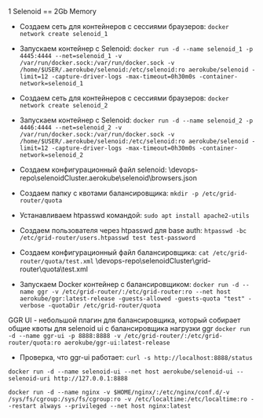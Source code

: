 1 Selenoid == 2Gb Memory
- Создаем сеть для контейнеров с сессиями браузеров:
`docker network create selenoid_1`
- Запускаем контейнер с Selenoid:
`docker run -d --name selenoid_1 -p 4445:4444 --net=selenoid_1 -v /var/run/docker.sock:/var/run/docker.sock -v /home/$USER/.aerokube/selenoid:/etc/selenoid:ro aerokube/selenoid -limit=12 -capture-driver-logs -max-timeout=0h30m0s -container-network=selenoid_1`

- Создаем сеть для контейнеров с сессиями браузеров:
`docker network create selenoid_2`
- Запускаем контейнер с Selenoid:
`docker run -d --name selenoid_2 -p 4446:4444 --net=selenoid_2 -v /var/run/docker.sock:/var/run/docker.sock -v /home/$USER/.aerokube/selenoid:/etc/selenoid:ro aerokube/selenoid -limit=12 -capture-driver-logs -max-timeout=0h30m0s -container-network=selenoid_2`

- Создаем конфигурационный файл selenoid:
\devops-repo\selenoidCluster\.aerokube\selenoid\browsers.json

- Создаем папку с квотами балансировщика:
`mkdir -p /etc/grid-router/quota`
- Устанавливаем htpasswd командой: `sudo apt install apache2-utils`
- Создаем пользователя через htpasswd для base auth:
`htpasswd -bc /etc/grid-router/users.htpasswd test test-password`

- Создаем конфигурационный файл балансировщика:
`cat /etc/grid-router/quota/test.xml`
\devops-repo\selenoidCluster\grid-router\quota\test.xml

- Запускаем Docker контейнер с балансировщиком:
`docker run -d --name ggr -v /etc/grid-router/:/etc/grid-router:ro --net host aerokube/ggr:latest-release -guests-allowed -guests-quota "test" -verbose -quotaDir /etc/grid-router/quota`

GGR UI - небольшой плагин для балансировщика, который собирает общие квоты для selenoid ui с балансировщика нагрузки ggr
`docker run -d --name ggr-ui -p 8888:8888 -v /etc/grid-router/:/etc/grid-router/quota:ro aerokube/ggr-ui:latest-release`
- Проверка, что ggr-ui работает:
`curl -s http://localhost:8888/status`

`docker run -d --name selenoid-ui --net host aerokube/selenoid-ui --selenoid-uri http://127.0.0.1:8888`

`docker run -d --name nginx -v $HOME/nginx/:/etc/nginx/conf.d/-v /sys/fs/cgroup:/sys/fs/cgroup:ro -v /etc/localtime:/etc/localtime:ro --restart always --privileged --net host nginx:latest`

